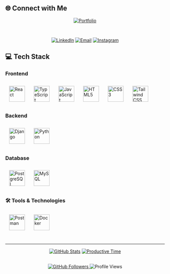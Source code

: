 ## 🌐 Connect with Me

<div align="center">

[![Portfolio](https://img.shields.io/badge/Portfolio-000000?style=for-the-badge&logo=About.me&logoColor=white)](https://your-portfolio.com)

<br>

[![LinkedIn](https://img.shields.io/badge/LinkedIn-000000?style=for-the-badge&logo=linkedin&logoColor=white)](https://linkedin.com/in/your-username)
[![Email](https://img.shields.io/badge/Email-000000?style=for-the-badge&logo=gmail&logoColor=white)](mailto:islamamr2003@gmail.com)
[![Instagram](https://img.shields.io/badge/Instagram-000000?style=for-the-badge&logo=instagram&logoColor=white)]([https://instagram.com/your-username](https://www.instagram.com/islam.29.r?igsh=cm1qeGZ6ZDl2NXNw&utm_source=qr))

</div>

## 💻 Tech Stack

<div align="left">

### Frontend

<img src="https://skillicons.dev/icons?i=react" width="50" height="50" alt="React" title="React" style="margin: 12px;"/>
<img src="https://skillicons.dev/icons?i=ts" width="50" height="50" alt="TypeScript" title="TypeScript" style="margin: 12px;"/>
<img src="https://skillicons.dev/icons?i=js" width="50" height="50" alt="JavaScript" title="JavaScript" style="margin: 12px;"/>
<img src="https://skillicons.dev/icons?i=html" width="50" height="50" alt="HTML5" title="HTML5" style="margin: 12px;"/>
<img src="https://skillicons.dev/icons?i=css" width="50" height="50" alt="CSS3" title="CSS3" style="margin: 12px;"/>
<img src="https://skillicons.dev/icons?i=tailwind" width="50" height="50" alt="Tailwind CSS" title="Tailwind CSS" style="margin: 12px;"/>

### Backend

<img src="https://skillicons.dev/icons?i=django" width="50" height="50" alt="Django" title="Django" style="margin: 12px;"/>
<img src="https://skillicons.dev/icons?i=python" width="50" height="50" alt="Python" title="Python" style="margin: 12px;"/>

### Database

<img src="https://skillicons.dev/icons?i=postgres" width="50" height="50" alt="PostgreSQL" title="PostgreSQL" style="margin: 12px;"/>
<img src="https://skillicons.dev/icons?i=mysql" width="50" height="50" alt="MySQL" title="MySQL" style="margin: 12px;"/>

### 🛠️ Tools & Technologies

<img src="https://skillicons.dev/icons?i=postman" width="50" height="50" alt="Postman" title="Postman" style="margin: 12px;"/>
<img src="https://skillicons.dev/icons?i=docker" width="50" height="50" alt="Docker" title="Docker" style="margin: 12px;"/>

<br>
<br>
<hr>

<div align="center">

[![GitHub Stats](http://github-profile-summary-cards.vercel.app/api/cards/stats?username=your-github-username&theme=aura)](https://github.com/your-github-username)
[![Productive Time](http://github-profile-summary-cards.vercel.app/api/cards/productive-time?username=your-github-username&theme=aura&utcOffset=8)](https://github.com/your-github-username)

</div>

</div>

<br>

<div align="center">
  
<a href="https://github.com/your-github-username" target="_blank">
<img src="https://img.shields.io/github/followers/your-github-username?style=social&logo=github&label=Follow" alt="GitHub Followers"/>
</a>
<img src="https://komarev.com/ghpvc/?username=your-github-username&style=flat-square&color=39d353&label=Profile+Views" alt="Profile Views"/>

</div>

<!-- 
To customize this README:
1. Replace [Your Name] with your actual name
2. Replace all "your-username" placeholders with your actual social media usernames
3. Replace "your-github-username" with your actual GitHub username
4. Replace "your-email@gmail.com" with your actual email
5. Update the "About Me" section with your personal information
6. Add or remove technologies based on what you actually use
7. Update the current projects section with your actual projects
8. Add any additional sections that represent you
--> 

